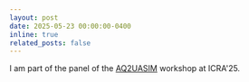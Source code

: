 ```yaml
---
layout: post
date: 2025-05-23 00:00:00-0400
inline: true
related_posts: false
---
```


I am part of the panel of the [AQ2UASIM](https://sites.google.com/view/aq2uasim/home) workshop at ICRA'25.
